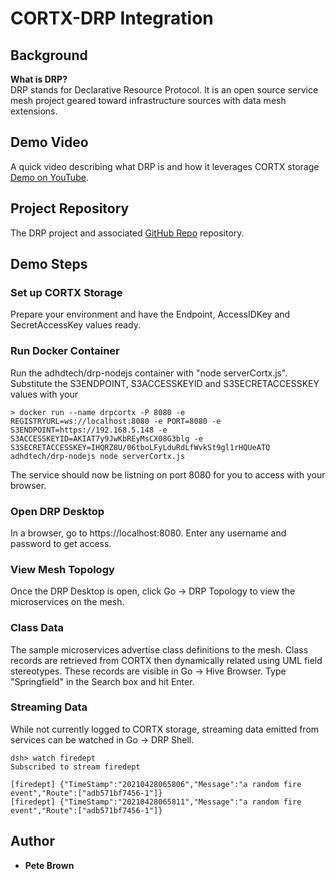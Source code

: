 # CORTX-DRP Integration

## Background

**What is DRP?**<br/>
DRP stands for Declarative Resource Protocol.  It is an open source service mesh project geared toward infrastructure sources with data mesh extensions.

## Demo Video
A quick video describing what DRP is and how it leverages CORTX storage [Demo on YouTube](https://youtu.be/_fWgcD-Y-G4).

## Project Repository
The DRP project and associated [GitHub Repo](https://github.com/adhdtech/DRP) repository.

## Demo Steps

### Set up CORTX Storage
Prepare your environment and have the Endpoint, AccessIDKey and SecretAccessKey values ready.

### Run Docker Container
Run the adhdtech/drp-nodejs container with "node serverCortx.js".  Substitute the S3ENDPOINT, S3ACCESSKEYID and S3SECRETACCESSKEY values with your 

```
> docker run --name drpcortx -P 8080 -e REGISTRYURL=ws://localhost:8080 -e PORT=8080 -e S3ENDPOINT=https://192.168.5.148 -e S3ACCESSKEYID=AKIAT7y9JwKbREyMsCX08G3blg -e S3SECRETACCESSKEY=IHQRZ8U/06tboLFyLduRdLfWvkSt9gl1rHQUeATQ adhdtech/drp-nodejs node serverCortx.js
```

The service should now be listning on port 8080 for you to access with your browser.

### Open DRP Desktop
In a browser, go to https://localhost:8080.  Enter any username and password to get access.

### View Mesh Topology
Once the DRP Desktop is open, click Go -> DRP Topology to view the microservices on the mesh.

### Class Data
The sample microservices advertise class definitions to the mesh.  Class records are retrieved from CORTX then dynamically related using UML field stereotypes.  These records are visible in Go -> Hive Browser.  Type "Springfield" in the Search box and hit Enter.

### Streaming Data
While not currently logged to CORTX storage, streaming data emitted from services can be watched in Go -> DRP Shell.
```
dsh> watch firedept
Subscribed to stream firedept

[firedept] {"TimeStamp":"20210428065806","Message":"a random fire event","Route":["adb571bf7456-1"]}
[firedept] {"TimeStamp":"20210428065811","Message":"a random fire event","Route":["adb571bf7456-1"]}
```

## Author
- **Pete Brown**
